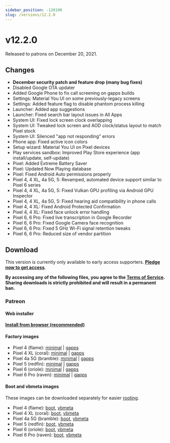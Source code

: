 ```yaml
---
sidebar_position: -120100
slug: /versions/12.2.0
---
```


# v12.2.0

Released to patrons on December 20, 2021.

## Changes

- **December security patch and feature drop (many bug fixes)**
- Disabled Google OTA updater
- Added Google Phone to fix call screening on gapps builds
- Settings: Material You UI on some previously-legacy screens
- Settings: Added feature flag to disable phantom process killing
- Launcher: Added app suggestions
- Launcher: Fixed search bar layout issues in All Apps
- System UI: Fixed lock screen clock overlapping
- System UI: Tweaked lock screen and AOD clock/status layout to match Pixel stock
- System UI: Silenced "app not responding" errors
- Phone app: Fixed active icon colors
- Setup wizard: Material You UI on Pixel devices
- Play services sandbox: Improved Play Store experience (app install/update, self-update)
- Pixel: Added Extreme Battery Saver
- Pixel: Updated Now Playing database
- Pixel: Fixed Android Auto permissions properly
- Pixel 4, 4 XL, 4a 5G, 5: Revamped, automated device support similar to Pixel 6 series
- Pixel 4, 4 XL, 4a 5G, 5: Fixed Vulkan GPU profiling via Android GPU Inspector
- Pixel 4, 4 XL, 4a 5G, 5: Fixed hearing aid compatibility in phone calls
- Pixel 4, 4 XL: Fixed Android Protected Confirmation
- Pixel 4, 4 XL: Fixed face unlock error handling
- Pixel 6, 6 Pro: Fixed live transcription in Google Recorder
- Pixel 6, 6 Pro: Fixed Google Camera face recognition
- Pixel 6, 6 Pro: Fixed 5 GHz Wi-Fi signal retention tweaks
- Pixel 6, 6 Pro: Reduced size of vendor partition

## Download

This version is currently only available to early access supporters. **[Pledge now to get access](https://patreon.com/kdrag0n)**.

**By accessing any of the following files, you agree to the [Terms of Service](https://kdrag0n.dev/terms-of-service). Sharing downloads is strictly prohibited and will result in a permanent ban.**

### Patreon

#### Web installer

**[Install from browser (recommended)](https://patreon.kdrag0n.dev/protonaosp-install/)**

#### Factory images

- Pixel 4 (flame): [minimal](https://patreon.kdrag0n.dev/exclusive/proton-aosp_flame-factory_12.2.0-test1.zip) | [gapps](https://patreon.kdrag0n.dev/exclusive/proton-aosp_flame-factory_12.2.0-test1-gapps.zip)
- Pixel 4 XL (coral): [minimal](https://patreon.kdrag0n.dev/exclusive/proton-aosp_coral-factory_12.2.0-test1.zip) | [gapps](https://patreon.kdrag0n.dev/exclusive/proton-aosp_coral-factory_12.2.0-test1-gapps.zip)
- Pixel 4a 5G (bramble): [minimal](https://patreon.kdrag0n.dev/exclusive/proton-aosp_bramble-factory_12.2.0-test1.zip) | [gapps](https://patreon.kdrag0n.dev/exclusive/proton-aosp_bramble-factory_12.2.0-test1-gapps.zip)
- Pixel 5 (redfin): [minimal](https://patreon.kdrag0n.dev/exclusive/proton-aosp_redfin-factory_12.2.0-test1.zip) | [gapps](https://patreon.kdrag0n.dev/exclusive/proton-aosp_redfin-factory_12.2.0-test1-gapps.zip)
- Pixel 6 (oriole): [minimal](https://patreon.kdrag0n.dev/exclusive/proton-aosp_oriole-factory_12.2.0-test1.zip) | [gapps](https://patreon.kdrag0n.dev/exclusive/proton-aosp_oriole-factory_12.2.0-test1-gapps.zip)
- Pixel 6 Pro (raven): [minimal](https://patreon.kdrag0n.dev/exclusive/proton-aosp_raven-factory_12.2.0-test1.zip) | [gapps](https://patreon.kdrag0n.dev/exclusive/proton-aosp_raven-factory_12.2.0-test1-gapps.zip)

#### Boot and vbmeta images

These images can be downloaded separately for easier [rooting](../../advanced/rooting.md).

- Pixel 4 (flame): [boot](https://patreon.kdrag0n.dev/protonaosp-boot/proton-aosp_flame-factory_12.2.0-test1_boot.img), [vbmeta](https://patreon.kdrag0n.dev/protonaosp-boot/proton-aosp_flame-factory_12.2.0-test1_vbmeta.img)
- Pixel 4 XL (coral): [boot](https://patreon.kdrag0n.dev/protonaosp-boot/proton-aosp_coral-factory_12.2.0-test1_boot.img), [vbmeta](https://patreon.kdrag0n.dev/protonaosp-boot/proton-aosp_coral-factory_12.2.0-test1_vbmeta.img)
- Pixel 4a 5G (bramble): [boot](https://patreon.kdrag0n.dev/protonaosp-boot/proton-aosp_bramble-factory_12.2.0-test1_boot.img), [vbmeta](https://patreon.kdrag0n.dev/protonaosp-boot/proton-aosp_bramble-factory_12.2.0-test1_vbmeta.img)
- Pixel 5 (redfin): [boot](https://patreon.kdrag0n.dev/protonaosp-boot/proton-aosp_redfin-factory_12.2.0-test1_boot.img), [vbmeta](https://patreon.kdrag0n.dev/protonaosp-boot/proton-aosp_redfin-factory_12.2.0-test1_vbmeta.img)
- Pixel 6 (oriole): [boot](https://patreon.kdrag0n.dev/protonaosp-boot/proton-aosp_oriole-factory_12.2.0-test1_boot.img), [vbmeta](https://patreon.kdrag0n.dev/protonaosp-boot/proton-aosp_oriole-factory_12.2.0-test1_vbmeta.img)
- Pixel 6 Pro (raven): [boot](https://patreon.kdrag0n.dev/protonaosp-boot/proton-aosp_raven-factory_12.2.0-test1_boot.img), [vbmeta](https://patreon.kdrag0n.dev/protonaosp-boot/proton-aosp_raven-factory_12.2.0-test1_vbmeta.img)
